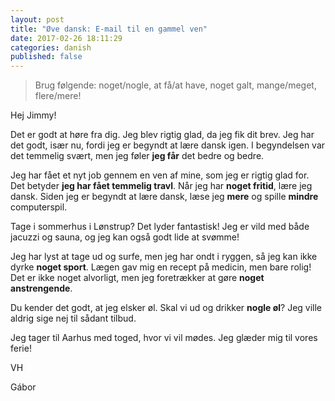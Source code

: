 ```yaml
---
layout: post
title: "Øve dansk: E-mail til en gammel ven"
date: 2017-02-26 18:11:29
categories: danish
published: false
---
```


> Brug følgende: noget/nogle, at få/at have, noget galt, mange/meget, flere/mere!

Hej Jimmy!

Det er godt at høre fra dig. Jeg blev rigtig glad, da jeg fik dit brev. Jeg har det godt, især nu, fordi jeg er begyndt at lære dansk igen. I begyndelsen var det temmelig svært, men jeg føler **jeg får** det bedre og bedre. 

Jeg har fået et nyt job gennem en ven af mine, som jeg er rigtig glad for. Det betyder **jeg har fået temmelig travl**. Når jeg har **noget fritid**, lære jeg dansk. Siden jeg er begyndt at lære dansk, læse jeg **mere** og spille **mindre** computerspil.

Tage i sommerhus i Lønstrup? Det lyder fantastisk! Jeg er vild med både jacuzzi og sauna, og jeg kan også godt lide at svømme! 

Jeg har lyst at tage ud og surfe, men jeg har ondt i ryggen, så jeg kan ikke dyrke **noget sport**. Lægen gav mig en recept på medicin, men bare rolig! Det er ikke noget alvorligt, men jeg foretrækker at gøre **noget anstrengende**.

Du kender det godt, at jeg elsker øl. Skal vi ud og drikker **nogle øl**? Jeg ville aldrig sige nej til sådant tilbud.

Jeg tager til Aarhus med toged, hvor vi vil mødes. Jeg glæder mig til vores ferie!

VH

Gábor